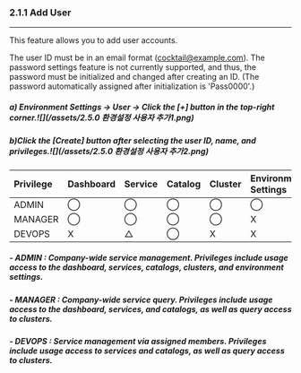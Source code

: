 ### 2.1.1 Add User

---

This feature allows you to add user accounts.

The user ID must be in an email format \(cocktail@example.com\). The password settings feature is not currently supported, and thus, the password must be initialized and changed after creating an ID.
\(The password automatically assigned after initialization is 'Pass0000'.\)

##### a\) Environment Settings → User → Click the [+] button in the top-right corner.![](/assets/2.5.0 환경설정 사용자 추가1.png)

##### b\)Click the [Create] button after selecting the user ID, name, and privileges.![](/assets/2.5.0 환경설정 사용자 추가2.png)

| **Privilege** | **Dashboard** | **Service** | **Catalog** | **Cluster** | **Environment Settings** |
| :--- | :--- | :--- | :--- | :--- | :--- |
| ADMIN | ⃝ | ⃝ | ⃝ | ⃝ | ⃝ |
| MANAGER | ⃝ | ⃝ | ⃝ | ⃝ | X |
| DEVOPS | X | △ | ⃝ | X | X |

##### - ADMIN : Company-wide service management. Privileges include usage access to the dashboard, services, catalogs, clusters, and environment settings.

##### - MANAGER : Company-wide service query. Privileges include usage access to the dashboard, services, and catalogs, as well as query access to clusters.

##### - DEVOPS : Service management via assigned members. Privileges include usage access to services and catalogs, as well as query access to clusters.



